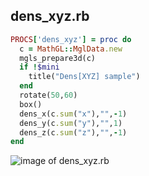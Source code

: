 
## dens_xyz.rb

```ruby
PROCS['dens_xyz'] = proc do
  c = MathGL::MglData.new
  mgls_prepare3d(c)
  if !$mini
    title("Dens[XYZ] sample")
  end
  rotate(50,60)
  box()
  dens_x(c.sum("x"),"",-1)
  dens_y(c.sum("y"),"",1)
  dens_z(c.sum("z"),"",-1)
end
```
![image of dens_xyz.rb](https://raw.github.com/masa16/ruby-mathgl-sample/master/samples/dens_xyz/dens_xyz.png)
